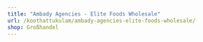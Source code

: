 ```yaml
---
title: "Ambady Agencies - Elite Foods Wholesale"
url: /koothattukulam/ambady-agencies-elite-foods-wholesale/
shop: Großhandel
---
```

